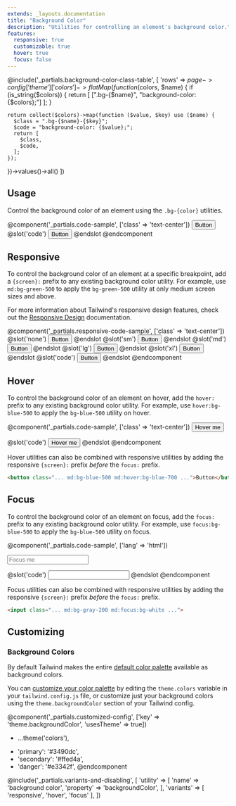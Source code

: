 ```yaml
---
extends: _layouts.documentation
title: "Background Color"
description: "Utilities for controlling an element's background color."
features:
  responsive: true
  customizable: true
  hover: true
  focus: false
---
```


@include('_partials.background-color-class-table', [
  'rows' => $page->config['theme']['colors']->flatMap(function ($colors, $name) {
    if (is_string($colors)) {
      return [
        [".bg-{$name}", "background-color: {$colors};"]
      ];
    }

    return collect($colors)->map(function ($value, $key) use ($name) {
      $class = ".bg-{$name}-{$key}";
      $code = "background-color: {$value};";
      return [
        $class,
        $code,
      ];
    });
  })->values()->all()
])

## Usage

Control the background color of an element using the `.bg-{color}` utilities.

@component('_partials.code-sample', ['class' => 'text-center'])
<button type="button" class="bg-blue-500 text-white font-semibold px-4 py-2 rounded">
  Button
</button>
@slot('code')
<button class="bg-blue-500 ...">Button</button>
@endslot
@endcomponent

## Responsive

To control the background color of an element at a specific breakpoint, add a `{screen}:` prefix to any existing background color utility. For example, use `md:bg-green-500` to apply the `bg-green-500` utility at only medium screen sizes and above.

For more information about Tailwind's responsive design features, check out the [Responsive Design](/docs/responsive-design) documentation.

@component('_partials.responsive-code-sample', ['class' => 'text-center'])
@slot('none')
<button type="button" class="bg-blue-500 text-white font-semibold px-4 py-2 rounded">
  Button
</button>
@endslot
@slot('sm')
<button type="button" class="bg-green-500 text-white font-semibold px-4 py-2 rounded">
  Button
</button>
@endslot
@slot('md')
<button type="button" class="bg-indigo-500 text-white font-semibold px-4 py-2 rounded">
  Button
</button>
@endslot
@slot('lg')
<button type="button" class="bg-red-500 text-white font-semibold px-4 py-2 rounded">
  Button
</button>
@endslot
@slot('xl')
<button type="button" class="bg-black text-white font-semibold px-4 py-2 rounded">
  Button
</button>
@endslot
@slot('code')
<button class="none:bg-blue-500 sm:bg-green-500 md:bg-indigo-500 lg:bg-red-500 xl:bg-black ...">Button</button>
@endslot
@endcomponent

## Hover

To control the background color of an element on hover, add the `hover:` prefix to any existing background color utility. For example, use `hover:bg-blue-500` to apply the `bg-blue-500` utility on hover.

@component('_partials.code-sample', ['class' => 'text-center'])
<button type="button" class="bg-blue-500 hover:bg-blue-700 text-white font-semibold px-4 py-2 rounded">
  Hover me
</button>

@slot('code')
<button class="bg-blue-500 hover:bg-blue-700 ...">
  Hover me
</button>
@endslot
@endcomponent

Hover utilities can also be combined with responsive utilities by adding the responsive `{screen}:` prefix *before* the `focus:` prefix.

```html
<button class="... md:bg-blue-500 md:hover:bg-blue-700 ...">Button</button>
```

## Focus

To control the background color of an element on focus, add the `focus:` prefix to any existing background color utility. For example, use `focus:bg-blue-500` to apply the `bg-blue-500` utility on focus.

@component('_partials.code-sample', ['lang' => 'html'])
<div class="max-w-xs w-full mx-auto">
  <input class="border border-gray-400 bg-gray-200 focus:bg-white text-gray-900 appearance-none inline-block w-full border rounded py-3 px-4 focus:outline-none" placeholder="Focus me">
</div>

@slot('code')
<input class="bg-gray-200 focus:bg-white ...">
@endslot
@endcomponent

Focus utilities can also be combined with responsive utilities by adding the responsive `{screen}:` prefix *before* the `focus:` prefix.

```html
<input class="... md:bg-gray-200 md:focus:bg-white ...">
```

## Customizing

### Background Colors

By default Tailwind makes the entire [default color palette](/docs/colors#default-color-palette) available as background colors.

You can [customize your color palette](/docs/colors#customizing) by editing the `theme.colors` variable in your `tailwind.config.js` file, or customize just your background colors using the `theme.backgroundColor` section of your Tailwind config.

@component('_partials.customized-config', ['key' => 'theme.backgroundColor', 'usesTheme' => true])
- ...theme('colors'),
+ 'primary': '#3490dc',
+ 'secondary': '#ffed4a',
+ 'danger': '#e3342f',
@endcomponent

@include('_partials.variants-and-disabling', [
    'utility' => [
        'name' => 'background color',
        'property' => 'backgroundColor',
    ],
    'variants' => [
        'responsive',
        'hover',
        'focus'
    ],
])
